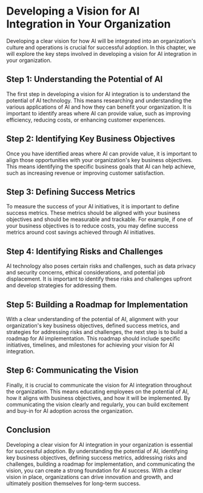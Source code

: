 Developing a Vision for AI Integration in Your Organization
=======================================================================================================================

Developing a clear vision for how AI will be integrated into an organization's culture and operations is crucial for successful adoption. In this chapter, we will explore the key steps involved in developing a vision for AI integration in your organization.

Step 1: Understanding the Potential of AI
-----------------------------------------

The first step in developing a vision for AI integration is to understand the potential of AI technology. This means researching and understanding the various applications of AI and how they can benefit your organization. It is important to identify areas where AI can provide value, such as improving efficiency, reducing costs, or enhancing customer experiences.

Step 2: Identifying Key Business Objectives
-------------------------------------------

Once you have identified areas where AI can provide value, it is important to align those opportunities with your organization's key business objectives. This means identifying the specific business goals that AI can help achieve, such as increasing revenue or improving customer satisfaction.

Step 3: Defining Success Metrics
--------------------------------

To measure the success of your AI initiatives, it is important to define success metrics. These metrics should be aligned with your business objectives and should be measurable and trackable. For example, if one of your business objectives is to reduce costs, you may define success metrics around cost savings achieved through AI initiatives.

Step 4: Identifying Risks and Challenges
----------------------------------------

AI technology also poses certain risks and challenges, such as data privacy and security concerns, ethical considerations, and potential job displacement. It is important to identify these risks and challenges upfront and develop strategies for addressing them.

Step 5: Building a Roadmap for Implementation
---------------------------------------------

With a clear understanding of the potential of AI, alignment with your organization's key business objectives, defined success metrics, and strategies for addressing risks and challenges, the next step is to build a roadmap for AI implementation. This roadmap should include specific initiatives, timelines, and milestones for achieving your vision for AI integration.

Step 6: Communicating the Vision
--------------------------------

Finally, it is crucial to communicate the vision for AI integration throughout the organization. This means educating employees on the potential of AI, how it aligns with business objectives, and how it will be implemented. By communicating the vision clearly and regularly, you can build excitement and buy-in for AI adoption across the organization.

Conclusion
----------

Developing a clear vision for AI integration in your organization is essential for successful adoption. By understanding the potential of AI, identifying key business objectives, defining success metrics, addressing risks and challenges, building a roadmap for implementation, and communicating the vision, you can create a strong foundation for AI success. With a clear vision in place, organizations can drive innovation and growth, and ultimately position themselves for long-term success.
